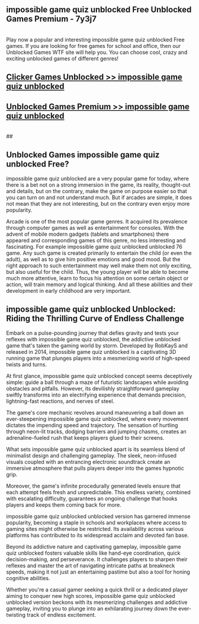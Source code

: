 ## impossible game quiz unblocked Free Unblocked Games Premium - 7y3j7 <br>
<br>
Play now a popular and interesting impossible game quiz unblocked Free games. If you are looking for free games for school and office, then our Unblocked Games WTF site will help you. You can choose cool, crazy and exciting unblocked games of different genres!


##  [Clicker Games Unblocked >> impossible game quiz unblocked](http://freeplayer.one?title=impossible_game_quiz_unblocked&ref=05)

##  [Unblocked Games Premium >> impossible game quiz unblocked](http://freeplayer.one?title=impossible_game_quiz_unblocked&ref=05)
  <br>
  ##



## Unblocked Games impossible game quiz unblocked Free?

impossible game quiz unblocked are a very popular game for today, where there is a bet not on a strong immersion in the game, its reality, thought-out and details, but on the contrary, make the game on purpose easier so that you can turn on and not understand much. But if arcades are simple, it does not mean that they are not interesting, but on the contrary even enjoy more popularity.

Arcade is one of the most popular game genres. It acquired its prevalence through computer games as well as entertainment for consoles. With the advent of mobile modern gadgets (tablets and smartphones) there appeared and corresponding games of this genre, no less interesting and fascinating. For example impossible game quiz unblocked unblocked 76 game. Any such game is created primarily to entertain the child (or even the adult), as well as to give him positive emotions and good mood. But the right approach to such entertainment may well make them not only exciting, but also useful for the child. Thus, the young player will be able to become much more attentive, learn to focus his attention on some certain object or action, will train memory and logical thinking. And all these abilities and their development in early childhood are very important.

##  impossible game quiz unblocked Unblocked: Riding the Thrilling Curve of Endless Challenge

Embark on a pulse-pounding journey that defies gravity and tests your reflexes with impossible game quiz unblocked, the addictive unblocked game that's taken the gaming world by storm. Developed by RobKayS and released in 2014, impossible game quiz unblocked is a captivating 3D running game that plunges players into a mesmerizing world of high-speed twists and turns.

At first glance, impossible game quiz unblocked concept seems deceptively simple: guide a ball through a maze of futuristic landscapes while avoiding obstacles and pitfalls. However, its devilishly straightforward gameplay swiftly transforms into an electrifying experience that demands precision, lightning-fast reactions, and nerves of steel.

The game's core mechanic revolves around maneuvering a ball down an ever-steepening impossible game quiz unblocked, where every movement dictates the impending speed and trajectory. The sensation of hurtling through neon-lit tracks, dodging barriers and jumping chasms, creates an adrenaline-fueled rush that keeps players glued to their screens.

What sets impossible game quiz unblocked apart is its seamless blend of minimalist design and challenging gameplay. The sleek, neon-infused visuals coupled with an entrancing electronic soundtrack create an immersive atmosphere that pulls players deeper into the games hypnotic grip.

Moreover, the game's infinite procedurally generated levels ensure that each attempt feels fresh and unpredictable. This endless variety, combined with escalating difficulty, guarantees an ongoing challenge that hooks players and keeps them coming back for more.

impossible game quiz unblocked unblocked version has garnered immense popularity, becoming a staple in schools and workplaces where access to gaming sites might otherwise be restricted. Its availability across various platforms has contributed to its widespread acclaim and devoted fan base.

Beyond its addictive nature and captivating gameplay, impossible game quiz unblocked fosters valuable skills like hand-eye coordination, quick decision-making, and perseverance. It challenges players to sharpen their reflexes and master the art of navigating intricate paths at breakneck speeds, making it not just an entertaining pastime but also a tool for honing cognitive abilities.

Whether you're a casual gamer seeking a quick thrill or a dedicated player aiming to conquer new high scores, impossible game quiz unblocked unblocked version beckons with its mesmerizing challenges and addictive gameplay, inviting you to plunge into an exhilarating journey down the ever-twisting track of endless excitement.